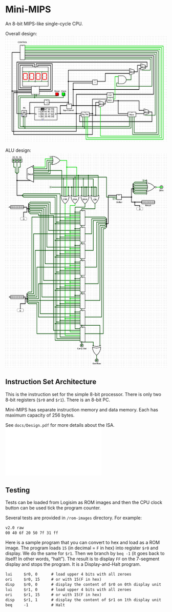 # Mini-MIPS

An 8-bit MIPS-like single-cycle CPU.

Overall design:
![minimips.png](./screenshots/minimips.png)

ALU design:
![alu.png](./screenshots/alu.png)

## Instruction Set Architecture

This is the instruction set for the simple 8-bit processor. There is only two 8-bit registers
(`$r0` and `$r1`). There is an 8-bit PC.

Mini-MIPS has separate instruction memory and data memory. Each has maximum capacity of 256 bytes.

See `docs/Design.pdf` for more details about the ISA.
![design.pdf](./docs/Design.pdf)

## Testing

Tests can be loaded from Logisim as ROM images and then the CPU clock button can be used tick the
program counter.

Several tests are provided in `/rom-images` directory. For example:

```
v2.0 raw
00 40 6f 20 50 7f 31 ff
```

Here is a sample program that you can convert to hex and load as a ROM image. The program loads `15` (in
decimal = `F` in hex) into register `$r0` and display. We do the same for `$r1`. Then we branch
by `beq -1` (it goes back to itself! In other words, “halt”). The result is to display `FF` on the
7-segment display and stops the program. It is a Display-and-Halt program.

```
lui     $r0, 0      # load upper 4 bits with all zeroes
ori     $r0, 15     # or with 15(F in hex)
disp    $r0, 0      # display the content of $r0 on 0th display unit
lui     $r1, 0      # load upper 4 bits with all zeroes
ori     $r1, 15     # or with 15(F in hex)
disp    $r1, 1      # display the content of $r1 on 1th display unit
beq     -1          # Halt
```
